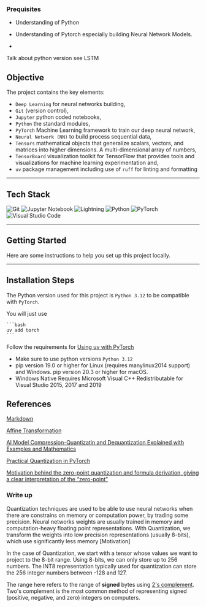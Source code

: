 ### Prequisites

- Understanding of Python

- Understanding of Pytorch especially building Neural Network Models.

-

Talk about python version see LSTM

## Objective

The project contains the key elements:

- `Deep Learning` for neural networks building,
- `Git` (version control),
- `Jupyter` python coded notebooks,
- `Python` the standard modules,
- `PyTorch` Machine Learning framework to train our deep neural network,
- `Neural Network (NN)` to build process sequential data,
- `Tensors` mathematical objects that generalize scalars, vectors, and matrices into higher dimensions. A multi-dimensional array of numbers,
- `TensorBoard` visualization toolkit for TensorFlow that provides tools and visualizations for machine learning experimentation and,
- `uv` package management including use of `ruff` for linting and formatting

---

## Tech Stack

![Git](https://img.shields.io/badge/git-%23F05033.svg?style=for-the-badge&logo=git&logoColor=white)
![Jupyter Notebook](https://img.shields.io/badge/jupyter-%23FA0F00.svg?style=for-the-badge&logo=jupyter&logoColor=white)
![Lightning](https://img.shields.io/badge/Lightning-792DE4?style=for-the-badge&logo=lightning&logoColor=white)
![Python](https://img.shields.io/badge/python-3670A0?style=for-the-badge&logo=python&logoColor=ffdd54)
![PyTorch](https://img.shields.io/badge/PyTorch-EE4C2C?style=for-the-badge&logo=pytorch&logoColor=white)
![Visual Studio Code](https://img.shields.io/badge/Visual%20Studio%20Code-0078d7.svg?style=for-the-badge&logo=visual-studio-code&logoColor=white)

---

## Getting Started

Here are some instructions to help you set up this project locally.

---

## Installation Steps

The Python version used for this project is `Python 3.12` to be compatible with `PyTorch`.

You will just use

    ```bash
    uv add torch
    ```

Follow the requirements for [Using uv with PyTorch](https://docs.astral.sh/uv/guides/integration/pytorch/)

- Make sure to use python versions `Python 3.12`
- pip version 19.0 or higher for Linux (requires manylinux2014 support) and Windows. pip version 20.3 or higher for macOS.
- Windows Native Requires Microsoft Visual C++ Redistributable for Visual Studio 2015, 2017 and 2019

## References

[Markdown](https://ashki23.github.io/markdown-latex.html)

[Affine Transformation](https://www.youtube.com/watch?v=AheaTd_l5Is)

[AI Model Compression-Quantizatin and Dequantization Explained with Examples and Mathematics ](https://medium.com/@0chandansharma/quantization-and-dequantization-explained-with-examples-and-mathematics-ecd48bdc55f1)

[Practical Quantization in PyTorch](https://pytorch.org/blog/quantization-in-practice/)

[Motivation behind the zero-point quantization and formula derivation, giving a clear interpretation of the “zero-point”](https://medium.com/@luis.vasquez.work.log/zero-point-quantization-how-do-we-get-those-formulas-4155b51a60d6)

### Write up

Quantization techniques are used to be able to use neural networks when there are constrains on memory or computation power, by trading some precision. Neural networks weights are usually trained in memory and computation-heavy floating point representations. With Quantization, we transform the weights into low precision representations (usually 8-bits), which use significantly less memory [Motivation]

In the case of Quantization, we start with a tensor whose values we want to project to the 8-bit range. Using 8-bits, we can only store up to 256 numbers. The INT8 representation typically used for quantization can store the 256 integer numbers between -128 and 127.

The range here refers to the range of **signed** bytes using [2's complement](http://en.wikipedia.org/wiki/2%27s_complement). Two's complement is the most common method of representing signed (positive, negative, and zero) integers on computers.
